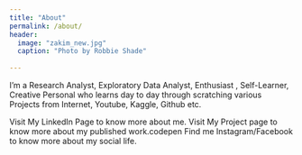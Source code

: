 ```yaml
---
title: "About"
permalink: /about/
header:
  image: "zakim_new.jpg"
  caption: "Photo by Robbie Shade"
  
---
```


I’m a Research Analyst, Exploratory Data Analyst, Enthusiast , Self-Learner, Creative Personal who learns day to day through scratching various Projects from Internet, Youtube, Kaggle, Github etc.

Visit My LinkedIn Page to know more about me. Visit My Project page to know more about my published work.codepen Find me Instagram/Facebook to know more about my social life.



